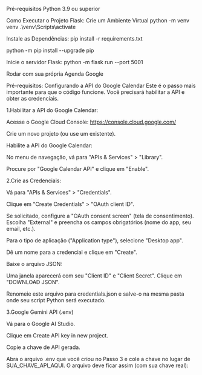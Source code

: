 Pré-requisitos
Python 3.9 ou superior

Como Executar o Projeto Flask: 
Crie um Ambiente Virtual 
python -m venv venv
.\venv\Scripts\activate

Instale as Dependências:
pip install -r requirements.txt

python -m pip install --upgrade pip

Inicie o servidor Flask:
python -m flask run --port 5001




Rodar com sua própria Agenda Google

Pré-requisitos: Configurando a API do Google Calendar
Este é o passo mais importante para que o código funcione. Você precisará habilitar a API e obter as credenciais.

1.Habilitar a API do Google Calendar:

Acesse o Google Cloud Console: https://console.cloud.google.com/

Crie um novo projeto (ou use um existente).

Habilite a API do Google Calendar:

No menu de navegação, vá para "APIs & Services" > "Library".

Procure por "Google Calendar API" e clique em "Enable".

2.Crie as Credenciais:

Vá para "APIs & Services" > "Credentials".

Clique em "Create Credentials" > "OAuth client ID".

Se solicitado, configure a "OAuth consent screen" (tela de consentimento). Escolha "External" e preencha os campos obrigatórios (nome do app, seu email, etc.).

Para o tipo de aplicação ("Application type"), selecione "Desktop app".

Dê um nome para a credencial e clique em "Create".

Baixe o arquivo JSON:

Uma janela aparecerá com seu "Client ID" e "Client Secret". Clique em "DOWNLOAD JSON".

Renomeie este arquivo para credentials.json e salve-o na mesma pasta onde seu script Python será executado.

3.Google Gemini API (.env)

Vá para o Google AI Studio.

Clique em Create API key in new project.

Copie a chave de API gerada.

Abra o arquivo .env que você criou no Passo 3 e cole a chave no lugar de SUA_CHAVE_API_AQUI. O arquivo deve ficar assim (com sua chave real):